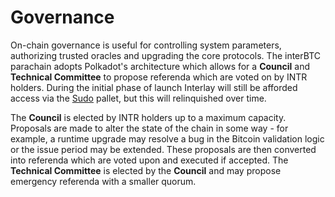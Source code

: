# Governance

On-chain governance is useful for controlling system parameters, authorizing trusted oracles and upgrading the core protocols. The interBTC parachain adopts Polkadot's architecture which allows for a **Council** and **Technical Committee** to propose referenda which are voted on by INTR holders. During the initial phase of launch Interlay will still be afforded access via the [Sudo](https://crates.parity.io/pallet_sudo/index.html) pallet, but this will relinquished over time.

The **Council** is elected by INTR holders up to a maximum capacity. Proposals are made to alter the state of the chain in some way - for example, a runtime upgrade may resolve a bug in the Bitcoin validation logic or the issue period may be extended. These proposals are then converted into referenda which are voted upon and executed if accepted. The **Technical Committee** is elected by the **Council** and may propose emergency referenda with a smaller quorum.
